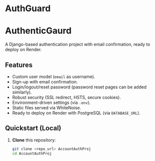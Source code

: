 # AuthGuard

# AuthenticGaurd

A Django-based authentication project with email confirmation, ready to deploy on Render.

## Features

- Custom user model (`email` as username).
- Sign-up with email confirmation.
- Login/logout/reset password (password reset pages can be added similarly).
- Robust security (SSL redirect, HSTS, secure cookies).
- Environment-driven settings (via `.env`).
- Static files served via WhiteNoise.
- Ready to deploy on Render with PostgreSQL (via `DATABASE_URL`).

## Quickstart (Local)

1. **Clone** this repository:

   ```bash
   git clone <repo_url> AccountAuthProj
   cd AccountAuthProj
